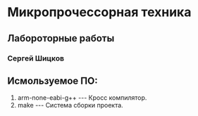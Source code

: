 # Микропрочессорная техника
## Лабороторные работы

### Сергей Шицков  
## Исмользуемое ПО:
1. arm-none-eabi-g++ --- Кросс компилятор. 
1. make --- Система сборки проекта.